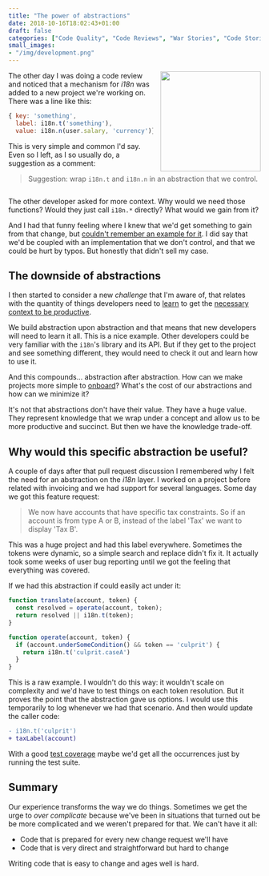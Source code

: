 ```yaml
---
title: "The power of abstractions"
date: 2018-10-16T18:02:43+01:00
draft: false
categories: ["Code Quality", "Code Reviews", "War Stories", "Code Stories"]
small_images:
- "/img/development.png"
---
```

<img src='/img/development.png' style='float:right; width:200px;margin-left:15px'/>

The other day I was doing a code review and noticed that a mechanism for _i18n_
was added to a new project we're working on. There was a line like this:

```js
{ key: 'something',
  label: i18n.t('something'),
  value: i18n.n(user.salary, 'currency')}
```

This is very simple and common I'd say. Even so I left, as I so usually do, a
suggestion as a comment:

> Suggestion: wrap `i18n.t` and `i18n.n` in an abstraction that we control.


<div style='clear:both'></div>
<!--more-->

The other developer asked for more context. Why would we need those functions?
Would they just call `i18n.*` directly? What would we gain from it?

And I had that funny feeling where I knew that we'd get something to gain from
that change, but [couldn't remember an example for
it](/post/code-patterns-that-are-a-recipe-for-trouble/). I did say that we'd be
coupled with an implementation that we don't control, and that we could be hurt
by typos. But honestly that didn't sell my case.

## The downside of abstractions

I then started to consider a new _challenge_ that I'm aware of, that relates
with the quantity of things developers need to
[learn](/post/learning-index/) to get the [necessary
context to be
productive](/post/ama1/#ygor-how-do-you-measure-your-projects-performance-and-success).

We build abstraction upon abstraction and that means that new developers will
need to learn it all. This is a nice example. Other developers could be very
familiar with the `i18n`'s library and its API. But if they get to the project
and see something different, they would need to check it out and learn how to
use it.

And this compounds... abstraction after abstraction. How can we make projects
more simple to [onboard](/post/onboarding-template/)? What's the cost of our
abstractions and how can we minimize it?

It's not that abstractions don't have their value. They have a huge value. They
represent knowledge that we wrap under a concept and allow us to be more
productive and succinct. But then we have the knowledge trade-off.

## Why would this specific abstraction be useful?

A couple of days after that pull request discussion I remembered why I felt the
need for an abstraction on the _i18n_ layer. I worked on a project before
related with invoicing and we had support for several languages. Some day we got
this feature request:

> We now have accounts that have specific tax constraints. So if an account is
> from type A or B, instead of the label 'Tax' we want to display 'Tax B'.

This was a huge project and had this label everywhere. Sometimes the tokens were
dynamic, so a simple search and replace didn't fix it. It actually took some
weeks of user bug reporting until we got the feeling that everything was covered.

If we had this abstraction if could easily act under it:

```js
function translate(account, token) {
  const resolved = operate(account, token);
  return resolved || i18n.t(token);
}

function operate(account, token) {
  if (account.underSomeCondition() && token == 'culprit') {
    return i18n.t('culprit.caseA')
  }
}
```

This is a raw example. I wouldn't do this way: it wouldn't scale on complexity
and we'd have to test things on each token resolution. But it proves the point
that the abstraction gave us options. I would use this temporarily to log
whenever we had that scenario. And then would update the caller code:

```diff
- i18n.t('culprit')
+ taxLabel(account)
```

With a good [test coverage](/post/100-percent-test-coverage/) maybe we'd get all the occurrences just by running the
test suite.

## Summary

Our experience transforms the way we do things. Sometimes we get the urge to
_over complicate_ because we've been in situations that turned out be be more
complicated and we weren't prepared for that. We can't have it all:

* Code that is prepared for every new change request we'll have
* Code that is very direct and straightforward but hard to change

Writing code that is easy to change and ages well is hard.
